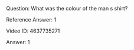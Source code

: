 Question: What was the colour of the man s shirt?

Reference Answer: 1

Video ID: 4637735271

Answer: 1

